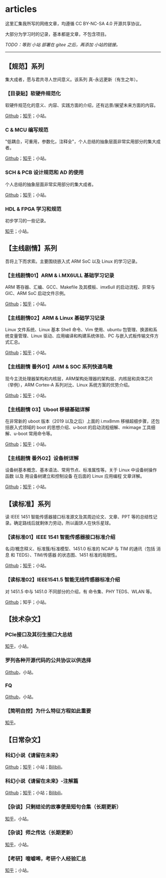 # articles
这里汇集我所写的网络文章，均遵循 CC BY-NC-SA 4.0 开源共享协议。

大部分为学习时的记录，基本都是文章，不包含项目。

*TODO：等到 小站 部署在 gitee 之后，再添加 小站的链接。*

------

## 【规范】系列

集大成者，愿与君共寻人世间意义。该系列 真-永远更新（有生之年）。

### 【目录贴】软硬件规范化

软硬件规范化的意义、内容、实践方面的介绍，还有远景/展望未来方面的内容。

[Github](https://github.com/Staok/norm-of-software-and-hardware/blob/main/%E5%85%B3%E4%BA%8E%E8%BD%AF%E7%A1%AC%E4%BB%B6%E8%A7%84%E8%8C%83%E5%8C%96%E7%9A%84%E8%AF%B4%E6%98%8E.md)；[知乎](https://zhuanlan.zhihu.com/p/360100358)；小站。

### C & MCU 编写规范

"低耦合，可重用，参数化，注释全"，个人总结的抽象层面非常实用部分的集大成者。

[Github](https://github.com/Staok/coding-style-and-more/blob/main/C%20%26%20MCU%E7%BC%96%E5%86%99%E8%A7%84%E8%8C%83%E5%92%8C%E5%85%B6%E4%BB%96.md)；[知乎](https://zhuanlan.zhihu.com/p/350839857)；小站。

### SCH & PCB 设计规范和 AD 的使用

个人总结的抽象层面非常实用部分的集大成者。

[Github](https://github.com/Staok/thoughs-about-hardware-design/blob/master/SCH%20%26%20PCB%20%E8%AE%BE%E8%AE%A1%E8%A7%84%E8%8C%83%E5%92%8C%20AD%20%E7%9A%84%E4%BD%BF%E7%94%A8.md)；[知乎](https://zhuanlan.zhihu.com/p/356679916)；小站。

### HDL & FPGA 学习和规范

初步学习的一些记录。

[知乎](https://zhuanlan.zhihu.com/p/356856108)；小站。

## 【主线剧情】系列

吾将上下而求索。主要围绕嵌入式 ARM SoC 以及 Linux 的学习记录。

### 【主线剧情01】ARM & i.MX6ULL 基础学习记录

ARM 寄存器、汇编、GCC、Makefile 及其模板、imx6ull 的启动流程、异常与 GIC、ARM SoC 启动文件示例。

[Github](https://github.com/Staok/ARM-Linux-Study/blob/main/ARM%20%26%20Linux%20%E5%9F%BA%E7%A1%80%E5%AD%A6%E4%B9%A0%E8%AE%B0%E5%BD%95/%E3%80%90%E4%B8%BB%E7%BA%BF%E5%89%A7%E6%83%8501%E3%80%91ARM%20IMX6ULL%20%E5%9F%BA%E7%A1%80%E5%AD%A6%E4%B9%A0%E8%AE%B0%E5%BD%95.md)；[知乎](https://zhuanlan.zhihu.com/p/362115513)；小站。

### 【主线剧情02】ARM & Linux 基础学习记录

Linux 文件系统、Linux 基本 Shell 命令、Vim 使用、ubuntu 包管理、换源和系统变量管理、Linux 驱动、应用编译和构建系统体验、PC 与嵌入式板传输文件方式汇总。

[Github](https://github.com/Staok/ARM-Linux-Study/blob/main/ARM%20%26%20Linux%20%E5%9F%BA%E7%A1%80%E5%AD%A6%E4%B9%A0%E8%AE%B0%E5%BD%95/%E3%80%90%E4%B8%BB%E7%BA%BF%E5%89%A7%E6%83%8502%E3%80%91ARM%20Linux%20%E5%9F%BA%E7%A1%80%E5%AD%A6%E4%B9%A0%E8%AE%B0%E5%BD%95.md)；[知乎](https://zhuanlan.zhihu.com/p/363051138)；小站。

### 【主线剧情 番外01】ARM & SOC 系列快速鸟瞰

现今主流处理器架构和内核层，ARM架构处理器的架构层、内核层和具体芯片（举例），ARM Cortex-A 系列对比、Linux 系统方案的优势介绍。

[Github](https://github.com/Staok/ARM-Linux-Study/blob/main/ARM%20%26%20Linux%20%E5%9F%BA%E7%A1%80%E5%AD%A6%E4%B9%A0%E8%AE%B0%E5%BD%95/%E3%80%90%E4%B8%BB%E7%BA%BF%E5%89%A7%E6%83%85%20%E7%95%AA%E5%A4%9601%E3%80%91ARM%20%E7%B3%BB%E5%88%97%E5%BF%AB%E9%80%9F%E9%B8%9F%E7%9E%B0.md)；[知乎](https://zhuanlan.zhihu.com/p/369245951)；小站。

### 【主线剧情 03】Uboot 移植基础详解

在非常新的 uboot 版本（2019 以及之后）上面的 i.mx8mm 移植超细步骤，还包括嵌入式领域的 boot 的思想介绍、u-boot 的启动流程细解、mkimage 工具细解、u-boot 常用命令等。

[Github](https://github.com/Staok/ARM-Linux-Study/blob/main/ARM%20%26%20Linux%20%E5%9F%BA%E7%A1%80%E5%AD%A6%E4%B9%A0%E8%AE%B0%E5%BD%95/%E3%80%90%E4%B8%BB%E7%BA%BF%E5%89%A7%E6%83%8503%E3%80%91NXP%20i.MX%20%E7%B3%BB%E5%88%97%20u-boot%20%E7%A7%BB%E6%A4%8D%E5%9F%BA%E7%A1%80%E8%AF%A6%E8%A7%A3.md)；[知乎](https://zhuanlan.zhihu.com/p/373505974)；小站。

### 【主线剧情 番外02】设备树详解

设备树基本概念、基本语法、常用节点、标准属性等。关于 Linux 中设备树操作函数 以及 用设备树建立和控制设备 在后面的 Linux 应用编程 文章详解。

[Github](https://github.com/Staok/ARM-Linux-Study/blob/main/ARM%20%26%20Linux%20%E5%9F%BA%E7%A1%80%E5%AD%A6%E4%B9%A0%E8%AE%B0%E5%BD%95/%E3%80%90%E4%B8%BB%E7%BA%BF%E5%89%A7%E6%83%85%20%E7%95%AA%E5%A4%9602%E3%80%91%E8%AE%BE%E5%A4%87%E6%A0%91%E8%AF%A6%E8%A7%A3.md)；[知乎](https://zhuanlan.zhihu.com/p/376755248)；小站。

## 【读标准】系列

读 IEEE 1451 智能传感器接口标准源文及其周边论文、文章、PPT 等的总结性记录。确定路线后就剩体力劳动，所以画饼人在快乐星球。

### 【读标准01】IEEE 1541 智能传感器接口标准介绍

名词/概念释义、标准簇/标准模型、1451.0 标准的 NCAP 与 TIM 的通讯（包括 消息 和 TEDS）、TIM/传感器 的状态图、1451 标准的局限性。

[Github](https://github.com/Staok/IEEE-1451-study/blob/main/%E8%AF%BB%E6%A0%87%E5%87%8601-IEEE1541-%E6%99%BA%E8%83%BD%E4%BC%A0%E6%84%9F%E5%99%A8%E6%8E%A5%E5%8F%A3%E6%A0%87%E5%87%86%E4%BB%8B%E7%BB%8D/%E8%AF%BB%E6%A0%87%E5%87%8601-IEEE1541-%E6%99%BA%E8%83%BD%E4%BC%A0%E6%84%9F%E5%99%A8%E6%8E%A5%E5%8F%A3%E6%A0%87%E5%87%86%E4%BB%8B%E7%BB%8D.md)；[知乎](https://zhuanlan.zhihu.com/p/390401130)；小站。

### 【读标准02】IEEE1541.5 智能无线传感器标准介绍

对 1451.5 中与 1451.0 不同部分的介绍，有 命令集、PHY TEDS、WLAN 等。

[Github](https://github.com/Staok/IEEE-1451-study/blob/main/%E8%AF%BB%E6%A0%87%E5%87%8602-IEEE1541.5-%E6%99%BA%E8%83%BD%E6%97%A0%E7%BA%BF%E4%BC%A0%E6%84%9F%E5%99%A8%E6%A0%87%E5%87%86%E4%BB%8B%E7%BB%8D/%E8%AF%BB%E6%A0%87%E5%87%8602-IEEE1541.5-%E6%99%BA%E8%83%BD%E6%97%A0%E7%BA%BF%E4%BC%A0%E6%84%9F%E5%99%A8%E6%A0%87%E5%87%86%E4%BB%8B%E7%BB%8D.md)；知乎；小站。

## 【技术杂文】



### PCIe接口及其衍生接口大总结

[知乎](https://zhuanlan.zhihu.com/p/388272103)，小站。

### 罗列各种开源代码的公共协议以供选择

[Github](https://github.com/Staok/Public-License-List)，小站。

### FQ

[Github](https://github.com/Staok/FQ/blob/master/FQ%E6%AD%A3%E5%BC%8F%E6%B5%81%E7%A8%8B.md)，小站。

### 【简明自控】为什么特征方程如此重要

[知乎](https://zhuanlan.zhihu.com/p/115199985)。

## 【日常杂文】

### 科幻小说《请留在未来》

[Github](https://github.com/Staok/Please-stay-in-the-future)；[知乎](https://zhuanlan.zhihu.com/p/361265924)；小站；[Bilibili](https://www.bilibili.com/read/cv6305018)。

### 科幻小说《请留在未来》-注解篇

[Github](https://github.com/Staok/Please-stay-in-the-future)；[知乎](https://zhuanlan.zhihu.com/p/148983427)；小站；[Bilibili](https://www.bilibili.com/read/cv6451813)。

### 【杂谈】只剩结论的故事便是短句合集（长期更新）

[知乎](https://zhuanlan.zhihu.com/p/196406624)，小站。

### 【杂谈】师之传达（长期更新）

[知乎](https://zhuanlan.zhihu.com/p/363129321)，小站。

### 【考研】噫嘘唏，考研个人经验汇总

[知乎](https://zhuanlan.zhihu.com/p/235480366)；小站。

